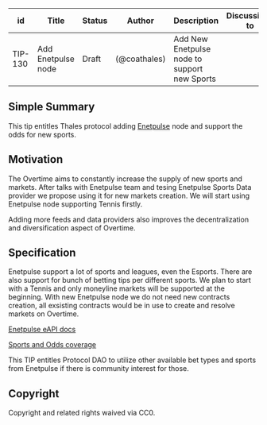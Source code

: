 | id | Title | Status | Author | Description | Discussions to | Created |
| ----------- | ----------- | ----------- | ----------- | ----------- | ----------- | ----------- |
| TIP-130 | Add Enetpulse node| Draft |  (@coathales) | Add New Enetpulse node to support new Sports |  | 2023-02-23

## Simple Summary
This tip entitles Thales protocol adding [Enetpulse](https://enetpulse.com) node and support the odds for new sports.

## Motivation
The  Overtime aims to constantly increase the supply of new sports and markets. After talks with Enetpulse team and  tesing Enetpulse Sports Data provider we propose using it for new markets creation. We will start using Enetpulse node supporting Tennis firstly.

Adding more feeds and data providers also improves the decentralization and diversification aspect of Overtime.


## Specification
Enetpulse support a lot of sports and leagues, even the Esports. There are also support for bunch of betting tips per different sports.
We plan to start with a Tennis and only moneyline markets will be supported at the beginning.
With new Enetpulse node we do not need new contracts creation, all exsisting contracts would be in use to create and resolve markets on Overtime.

[Enetpulse eAPI docs](https://eclient.enetpulse.com/documentation/eapi)

[Sports and Odds coverage](https://eclient.enetpulse.com/coverage/odds/sport/1/odds_provider/MTU0)

This TIP entitles Protocol DAO to utilize other available bet types and sports from Enetpulse if there is community interest for those.


## Copyright

Copyright and related rights waived via CC0.
